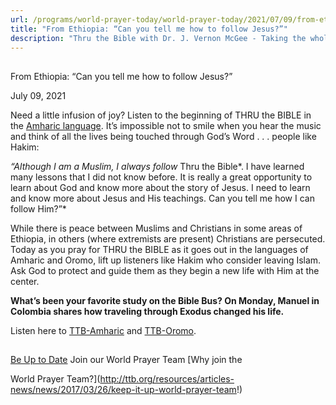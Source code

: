 ```yaml
---
url: /programs/world-prayer-today/world-prayer-today/2021/07/09/from-ethiopia-can-you-tell-me-how-to-follow-jesus
title: "From Ethiopia: “Can you tell me how to follow Jesus?”"
description: "Thru the Bible with Dr. J. Vernon McGee - Taking the whole Word to the whole world"
---
```







## 
 From Ethiopia: “Can you tell me how to follow Jesus?”


July 09, 2021




Need a little infusion of joy? Listen to the beginning of THRU the BIBLE in the [Amharic language](https://ttb.twr.org/home/day,0726/language,AMH). It’s impossible not to smile when you hear the music and think of all the lives being touched through God’s Word . . . people like Hakim:

*“Although I am a Muslim, I always follow* Thru the Bible*. I have learned many lessons that I did not know before. It is really a great opportunity to learn about God and know more about the story of Jesus. I need to learn and know more about Jesus and His teachings. Can you tell me how I can follow Him?”*

While there is peace between Muslims and Christians in some areas of Ethiopia, in others (where extremists are present) Christians are persecuted. Today as you pray for THRU the BIBLE as it goes out in the languages of Amharic and Oromo, lift up listeners like Hakim who consider leaving Islam. Ask God to protect and guide them as they begin a new life with Him at the center.

**What’s been your favorite study on the Bible Bus? On Monday, Manuel in Colombia shares how traveling through Exodus changed his life.**

Listen here to [TTB-Amharic](https://ttb.twr.org/home/day,0726/language,AMH) and [TTB-Oromo](https://ttb.twr.org/home/day,1296/language,GAZ).







## 




[Be Up to Date](http://feeds.feedburner.com/WorldPrayerToday "World Prayer Today RSS Feed")
Join our World Prayer Team
[Why join the  

World Prayer Team?](http://ttb.org/resources/articles-news/news/2017/03/26/keep-it-up-world-prayer-team!)




